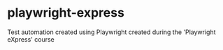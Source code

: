 # playwright-express
Test automation created using Playwright created during the 'Playwright eXpress' course
